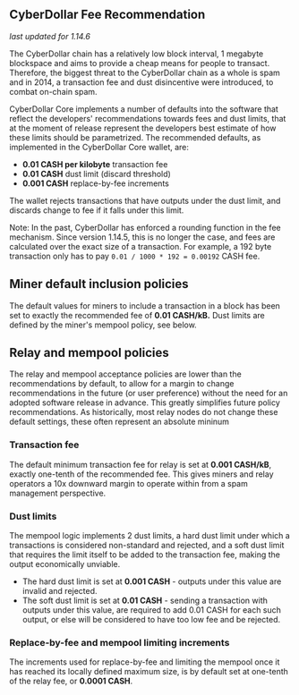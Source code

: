 CyberDollar Fee Recommendation
----------------------------

_last updated for 1.14.6_

The CyberDollar chain has a relatively low block interval, 1 megabyte blockspace
and aims to provide a cheap means for people to transact. Therefore, the biggest
threat to the CyberDollar chain as a whole is spam and in 2014, a transaction fee
and dust disincentive were introduced, to combat on-chain spam.

CyberDollar Core implements a number of defaults into the software that reflect the
developers' recommendations towards fees and dust limits, that at the moment of
release represent the developers best estimate of how these limits should be
parametrized. The recommended defaults, as implemented in the CyberDollar Core
wallet, are:

- **0.01 CASH per kilobyte** transaction fee
- **0.01 CASH** dust limit (discard threshold)
- **0.001 CASH** replace-by-fee increments

The wallet rejects transactions that have outputs under the dust limit, and
discards change to fee if it falls under this limit.

Note: In the past, CyberDollar has enforced a rounding function in the fee
      mechanism. Since version 1.14.5, this is no longer the case, and fees are
      calculated over the exact size of a transaction. For example, a 192 byte
      transaction only has to pay `0.01 / 1000 * 192 = 0.00192` CASH fee.

## Miner default inclusion policies

The default values for miners to include a transaction in a block has been set
to exactly the recommended fee of **0.01 CASH/kB.** Dust limits are defined by
the miner's mempool policy, see below.

## Relay and mempool policies

The relay and mempool acceptance policies are lower than the recommendations
by default, to allow for a margin to change recommendations in the future (or
user preference) without the need for an adopted software release in advance.
This greatly simplifies future policy recommendations. As historically, most
relay nodes do not change these default settings, these often represent an
absolute mininum

### Transaction fee

The default minimum transaction fee for relay is set at **0.001 CASH/kB**,
exactly one-tenth of the recommended fee. This gives miners and relay operators
a 10x downward margin to operate within from a spam management perspective.

### Dust limits

The mempool logic implements 2 dust limits, a hard dust limit under which a
transactions is considered non-standard and rejected, and a soft dust limit
that requires the limit itself to be added to the transaction fee, making the
output economically unviable.

- The hard dust limit is set at **0.001 CASH** - outputs under this value are
  invalid and rejected.
- The soft dust limit is set at **0.01 CASH** - sending a transaction with outputs
  under this value, are required to add 0.01 CASH for each such output, or else
  will be considered to have too low fee and be rejected.

### Replace-by-fee and mempool limiting increments

The increments used for replace-by-fee and limiting the mempool once it has
reached its locally defined maximum size, is by default set at one-tenth of
the relay fee, or **0.0001 CASH**.
